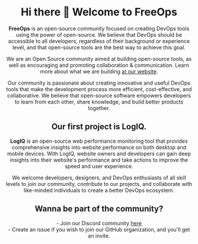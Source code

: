 <h1 align="center">Hi there 👋 Welcome to FreeOps</h1>

<p align="center"><strong>FreeOps</strong> is an open-source community focused on creating DevOps tools using the power of open-source. We believe that DevOps should be accessible to all developers, regardless of their background or experience level, and that open-source tools are the best way to achieve this goal.</p>

<p align="center">We are an Open Source community aimed at building open-source tools, as well as encouraging and promoting collaboration & communication. Learn more about what we are building <a href="https://logiq.netlify.app">at our website</a>.</p>

<p align="center">Our community is passionate about creating innovative and useful DevOps tools that make the development process more efficient, cost-effective, and collaborative. We believe that open-source software empowers developers to learn from each other, share knowledge, and build better products together.</p>

<h2 align="center">Our first project is LogIQ.</h2>

<p align="center"><strong>LogIQ</strong> is an open-source web performance monitoring tool that provides comprehensive insights into website performance on both desktop and mobile devices. With LogIQ, website owners and developers can gain deep insights into their website's performance and take actions to improve the speed and user experience.</p>

<p align="center">We welcome developers, designers, and DevOps enthusiasts of all skill levels to join our community, contribute to our projects, and collaborate with like-minded individuals to create a better DevOps ecosystem.</p>

<h2 align="center">Wanna be part of the community?</h2>

<p align="center">
  - Join our Discord community <a href="https://discord.gg/Q6cH6pr2N6">here</a><br>
  - Create an issue if you wish to join our GitHub organization, and you'll get an invite.
</p>






<!--  # Hi there 👋 Welcome to FreeOps

**FreeOps** is an open-source community focused on creating DevOps tools using the power of open-source software. We believe that DevOps should be accessible to all developers, regardless of their background or experience level, and that open-source tools are the best way to achieve this goal.

We are an Open Source community aimed at building an open-source tools, also encouraging and promoting collaboration & communication.
Learn more about what we are building [at our website](https://logiq.netlify.app)

Our community is passionate about creating innovative and useful DevOps tools that make the development process more efficient, cost-effective, and collaborative. We believe that open-source software empowers developers to learn from each other, share knowledge, and build better products together.

## Our first project is LogIQ.

**LogIQ** is an open-source web performance monitoring tool that provides comprehensive insights into website performance on both desktop and mobile devices. With LogIQ, website owners and developers can gain deep insights into their website's performance and take actions to improve the speed and user experience.

We welcome developers, designers, and DevOps enthusiasts of all skill levels to join our community, contribute to our projects, and collaborate with like-minded individuals to create a better DevOps ecosystem.

## Wanna be part of the community?
  - Join our Discord community [here](https://discord.gg/Q6cH6pr2N6)
  - Create an issue if you wish to join github organization, you'll get an invite.
 -->
